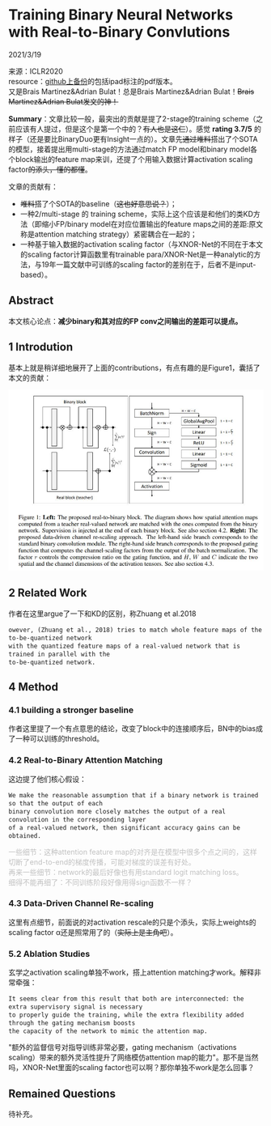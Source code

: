 # Training Binary Neural Networks with Real-to-Binary Convlutions  

2021/3/19  

来源：ICLR2020  
resource：[github上备份](https://github.com/YouCaiJun98/YouCaiJun98.github.io/blob/master/articles/BNN/Training%20Binary%20Neural%20Networks%20with%20Real-to-Bina.pdf)的包括ipad标注的pdf版本。  
又是Brais Martinez&Adrian Bulat！总是Brais Martinez&Adrian Bulat！~~Brais Martinez&Adrian Bulat发文的神！~~  

**Summary**：文章比较一般，最突出的贡献是提了2-stage的training scheme（之前应该有人提过，但是这个是第一个中的？~~有人也是这仨~~）。感觉 **rating 3.7/5** 的样子（还是要比BinaryDuo更有Insight一点的）。文章先~~通过堆料~~搭出了个SOTA的模型，接着提出用multi-stage的方法通过match FP model和binary model各个block输出的feature map来训，还提了个用输入数据计算activation scaling factor~~的添头，懂的都懂~~。  

文章的贡献有：  
* ~~堆料~~搭了个SOTA的baseline（~~这也好意思说？~~）；  
* 一种2/multi-stage 的 training scheme，实际上这个应该是和他们的类KD方法（即缩小FP/binary model在对应位置输出的feature maps之间的差距:原文称是attention matching strategy）紧密耦合在一起的；  
* 一种基于输入数据的activation scaling factor（与XNOR-Net的不同在于本文的scaling factor计算函数里有trainable para/XNOR-Net是一种analytic的方法，与19年一篇文献中可训练的scaling factor的差别在于，后者不是input-based）。  
 
## Abstract  
本文核心论点：**减少binary和其对应的FP conv之间输出的差距可以提点。**  

## 1 Introdution  
基本上就是稍详细地展开了上面的contributions，有点有趣的是Figure1，囊括了本文的贡献：  

![](https://raw.githubusercontent.com/YouCaiJun98/MyPicBed/main/imgs/202103190001.jpg)  


## 2 Related Work  
作者在这里argue了一下和KD的区别，称Zhuang et al.2018  

```  
owever, (Zhuang et al., 2018) tries to match whole feature maps of the to-be-quantized network 
with the quantized feature maps of a real-valued network that is trained in parallel with the 
to-be-quantized network.
```  

## 4 Method 
### 4.1 building a stronger baseline  
作者这里提了一个有点意思的结论，改变了block中的连接顺序后，BN中的bias成了一种可以训练的threshold。  

### 4.2 Real-to-Binary Attention Matching  
这边提了他们核心假设：  

```  
We make the reasonable assumption that if a binary network is trained so that the output of each
binary convolution more closely matches the output of a real convolution in the corresponding layer
of a real-valued network, then significant accuracy gains can be obtained.
```  

<font color='Silver'>一些细节：这种attention feature map的对齐是在模型中很多个点之间的，这样切断了end-to-end的梯度传播，可能对梯度的误差有好处。</font>  
<font color='Silver'>再来一些细节：network的最后好像也有用standard logit matching loss。</font>  
<font color='Silver'>细得不能再细了：不同训练阶段好像用得sign函数不一样？</font>  

### 4.3 Data-Driven Channel Re-scaling  
这里有点细节，前面说的对activation rescale的只是个添头，实际上weights的scaling factor α还是照常用了的（~~实际上是主角吧~~）。  

### 5.2 Ablation Studies  
玄学之activation scaling单独不work，搭上attention matching才work。解释非常牵强：  

```  
It seems clear from this result that both are interconnected: the extra supervisory signal is necessary 
to properly guide the training, while the extra flexibility added through the gating mechanism boosts 
the capacity of the network to mimic the attention map.
```  

"额外的监督信号对指导训练非常必要，gating mechanism（activations scaling）带来的额外灵活性提升了网络模仿attention map的能力"。那不是当然吗，XNOR-Net里面的scaling factor也可以啊？那你单独不work是怎么回事？  

## Remained Questions
待补充。  